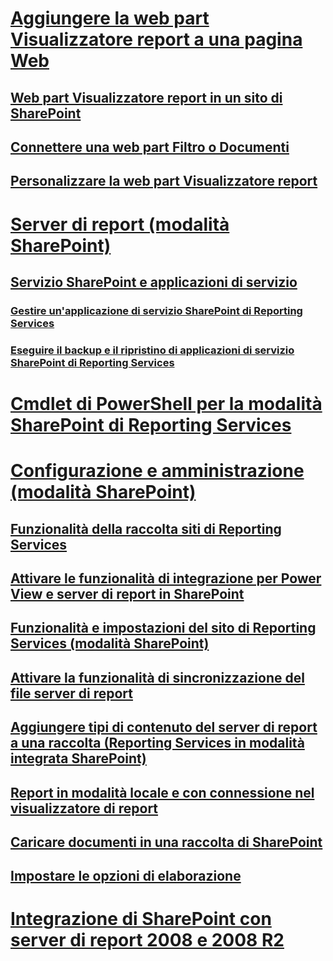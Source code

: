 # [Aggiungere la web part Visualizzatore report a una pagina Web](add-reporting-services-content-types-to-a-sharepoint-library.md)
## [Web part Visualizzatore report in un sito di SharePoint](../report-viewer-web-part-on-a-sharepoint-site.md)
## [Connettere una web part Filtro o Documenti](../connect-filter-or-documents-web-part-reporting-services-sharepoint-integrated-mode.md)
## [Personalizzare la web part Visualizzatore report](../customize-the-report-viewer-web-part.md)
# [Server di report (modalità SharePoint)](../reporting-services-report-server-sharepoint-mode.md)
## [Servizio SharePoint e applicazioni di servizio](../reporting-services-sharepoint-service-and-service-applications.md)
### [Gestire un'applicazione di servizio SharePoint di Reporting Services](../manage-a-reporting-services-sharepoint-service-application.md)
### [Eseguire il backup e il ripristino di applicazioni di servizio SharePoint di Reporting Services](../backup-and-restore-reporting-services-sharepoint-service-applications.md)
# [Cmdlet di PowerShell per la modalità SharePoint di Reporting Services](../powershell-cmdlets-for-reporting-services-sharepoint-mode.md)
# [Configurazione e amministrazione (modalità SharePoint)](../configure-administer-report-server-reporting-services-sharepoint-mode.md)
## [Funzionalità della raccolta siti di Reporting Services](../reporting-services-site-collection-features.md)
## [Attivare le funzionalità di integrazione per Power View e server di report in SharePoint](../activate-the-report-server-and-power-view-integration-features-in-sharepoint.md)
## [Funzionalità e impostazioni del sito di Reporting Services (modalità SharePoint)](../reporting-services-site-settings-and-site-features-sharepoint-mode.md)
## [Attivare la funzionalità di sincronizzazione del file server di report](../activate-report-server-file-sync-feature-sharepoint-central-administration.md)
## [Aggiungere tipi di contenuto del server di report a una raccolta (Reporting Services in modalità integrata SharePoint)](../add-reporting-services-content-types-to-a-sharepoint-library.md)
## [Report in modalità locale e con connessione nel visualizzatore di report](../local-vs-connected-mode-report-viewer-reporting-services-sharepoint-mode.md)
## [Caricare documenti in una raccolta di SharePoint](../upload-documents-to-a-sharepoint-library-reporting-services-in-sharepoint-mode.md)
## [Impostare le opzioni di elaborazione](../set-processing-options-reporting-services-in-sharepoint-integrated-mode.md)
# [Integrazione di SharePoint con server di report 2008 e 2008 R2](../sharepoint-integration-with-2008-and-2008-r2-report-servers.md)
